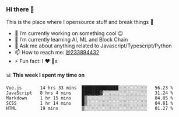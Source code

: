 ### Hi there 👋

<!--
**a233894432/a233894432** is a ✨ _special_ ✨ repository because its `README.md` (this file) appears on your GitHub profile.

Here are some ideas to get you started:

- 🔭 I’m currently working on ...
- 🌱 I’m currently learning ...
- 👯 I’m looking to collaborate on ...
- 🤔 I’m looking for help with ...
- 💬 Ask me about ...
- 📫 How to reach me: ...
- 😄 Pronouns: ...
- ⚡ Fun fact: ...
-->
 
 
This is the place where I opensource stuff and break things :rofl:

- 🔭 I’m currently working on something cool :wink:
- 🌱 I’m currently learning AI, ML and Block Chain
- 💬 Ask me about anything related to Javascript/Typescript/Python
- 📫 How to reach me: [@233894432](https://twitter.com/233894432)
- ⚡ Fun fact: I :heart: :dog:s

📊 **This week I spent my time on**
<!--START_SECTION:waka-->
```text
Vue.js       14 hrs 33 mins  ██████████████░░░░░░░░░░░   56.23 % 
JavaScript   8 hrs 4 mins    ███████▓░░░░░░░░░░░░░░░░░   31.24 % 
Markdown     1 hr 15 mins    █▒░░░░░░░░░░░░░░░░░░░░░░░   04.85 % 
SCSS         1 hr 14 mins    █▒░░░░░░░░░░░░░░░░░░░░░░░   04.81 % 
HTML         19 mins         ▒░░░░░░░░░░░░░░░░░░░░░░░░   01.27 % 
```
<!--END_SECTION:waka-->
